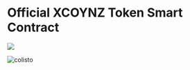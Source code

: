 # Official XCOYNZ Token Smart Contract

![](https://www.coinmercenary.com/assets/img/logo-dark.png)

![colisto](https://user-images.githubusercontent.com/45028181/52164472-c5d7cb00-26e9-11e9-98be-77c61a1bff2b.png)
